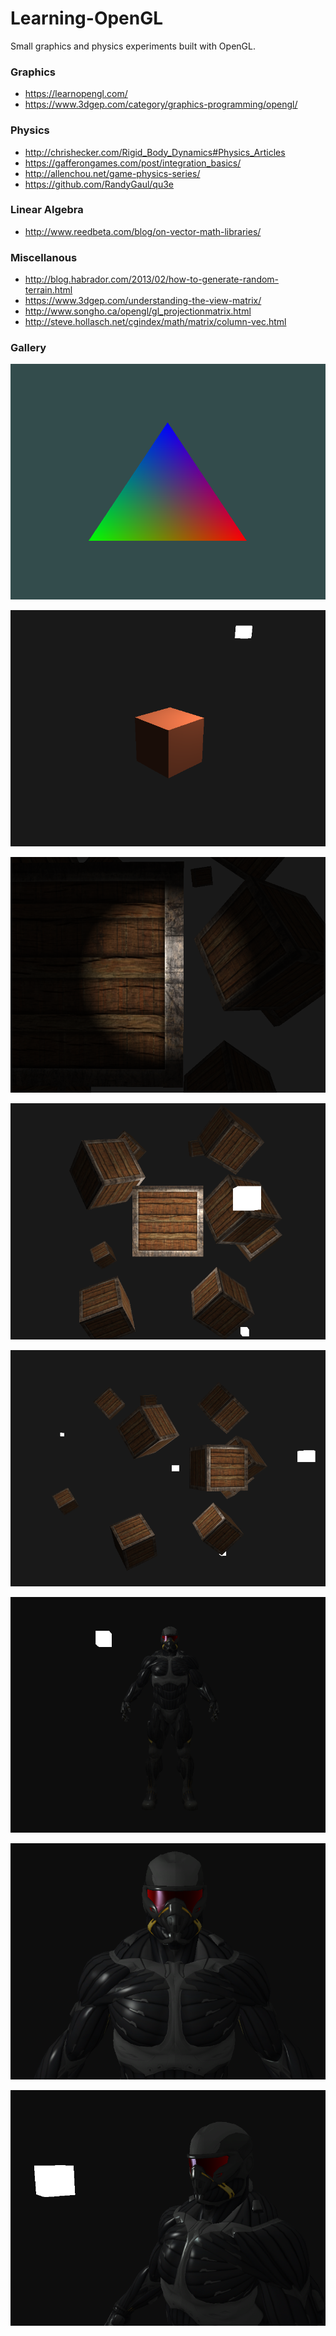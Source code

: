 # Learning-OpenGL
Small graphics and physics experiments built with OpenGL.

### Graphics

- https://learnopengl.com/
- https://www.3dgep.com/category/graphics-programming/opengl/

### Physics

- http://chrishecker.com/Rigid_Body_Dynamics#Physics_Articles
- https://gafferongames.com/post/integration_basics/
- http://allenchou.net/game-physics-series/
- https://github.com/RandyGaul/qu3e

### Linear Algebra

- http://www.reedbeta.com/blog/on-vector-math-libraries/

### Miscellanous

- http://blog.habrador.com/2013/02/how-to-generate-random-terrain.html
- https://www.3dgep.com/understanding-the-view-matrix/
- http://www.songho.ca/opengl/gl_projectionmatrix.html
- http://steve.hollasch.net/cgindex/math/matrix/column-vec.html

### Gallery

<p align="center">
  <img src="https://github.com/diegomacario/Learning-OpenGL/blob/master/readme_images/RGB_Triangle.PNG"/>
</p>

<p align="center">
  <img src="https://github.com/diegomacario/Learning-OpenGL/blob/master/readme_images/Red_Cube_With_Point_Light.PNG"/>
</p>

<p align="center">
  <img src="https://github.com/diegomacario/Learning-OpenGL/blob/master/readme_images/Containers_With_Spotlight.PNG"/>
</p>

<p align="center">
  <img src="https://github.com/diegomacario/Learning-OpenGL/blob/master/readme_images/Containers_With_Multiple_Lights_Front_View.PNG"/>
</p>

<p align="center">
  <img src="https://github.com/diegomacario/Learning-OpenGL/blob/master/readme_images/Containers_With_Multiple_Lights.PNG"/>
</p>

<p align="center">
  <img src="https://github.com/diegomacario/Learning-OpenGL/blob/master/readme_images/Nanosuit_Full.PNG"/>
</p>

<p align="center">
  <img src="https://github.com/diegomacario/Learning-OpenGL/blob/master/readme_images/Nanosuit_Helmet.PNG"/>
</p>

<p align="center">
  <img src="https://github.com/diegomacario/Learning-OpenGL/blob/master/readme_images/Nanosuit_Side_View.PNG"/>
</p>
